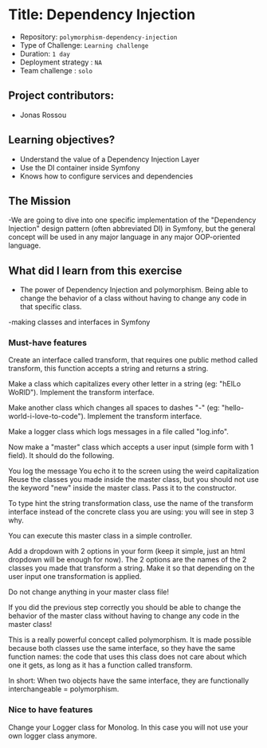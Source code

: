 # Title: Dependency Injection

- Repository: `polymorphism-dependency-injection`
- Type of Challenge: `Learning challenge`
- Duration: `1 day`
- Deployment strategy : `NA`
- Team challenge : `solo`

## Project contributors:
- Jonas Rossou

## Learning objectives?
- Understand the value of a Dependency Injection Layer
- Use the DI container inside Symfony
- Knows how to configure services and dependencies

## The Mission
-We are going to dive into one specific implementation of the "Dependency Injection" design pattern (often abbreviated DI) in Symfony, but the general concept will be used in any major language in any major OOP-oriented language.

## What did I learn from this exercise
- The power of Dependency Injection and polymorphism. Being able to change the behavior of a class without having to change any code in that specific class.

-making classes and interfaces in Symfony

### Must-have features
Create an interface called transform, that requires one public method called transform, this function accepts a string and returns a string.

Make a class which capitalizes every other letter in a string (eg: "hElLo WoRlD"). Implement the transform interface.

Make another class which changes all spaces to dashes "-" (eg: "hello-world-i-love-to-code"). Implement the transform interface.

Make a logger class which logs messages in a file called "log.info".

Now make a "master" class which accepts a user input (simple form with 1 field). It should do the following.

You log the message
You echo it to the screen using the weird capitalization
Reuse the classes you made inside the master class, but you should not use the keyword "new" inside the master class. Pass it to the constructor.

To type hint the string transformation class, use the name of the transform interface instead of the concrete class you are using: you will see in step 3 why.

You can execute this master class in a simple controller.

Add a dropdown with 2 options in your form (keep it simple, just an html dropdown will be enough for now). The 2 options are the names of the 2 classes you made that transform a string. Make it so that depending on the user input one transformation is applied.

Do not change anything in your master class file!

If you did the previous step correctly you should be able to change the behavior of the master class without having to change any code in the master class!

This is a really powerful concept called polymorphism. It is made possible because both classes use the same interface, so they have the same function names: the code that uses this class does not care about which one it gets, as long as it has a function called transform.

In short: When two objects have the same interface, they are functionally interchangeable = polymorphism.

### Nice to have features
Change your Logger class for Monolog. In this case you will not use your own logger class anymore.





